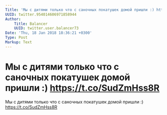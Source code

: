 ```yaml
---
Title: 'Мы с дитями только что с саночных покатушек домой пришли :) https://t.co/SudZmHss8R'
UUID: twitter.954014606971858944
Author:
    Title: Balancer
    UUID: twitter.user.balancer73
Date: 'Thu, 18 Jan 2018 18:36:21 +0300'
Type: Post
Markup: Text
---
```


# Мы с дитями только что с саночных покатушек домой пришли :) https://t.co/SudZmHss8R

Мы с дитями только что с саночных покатушек домой пришли :)
https://t.co/SudZmHss8R